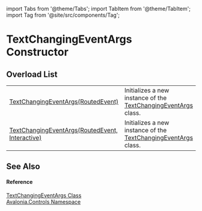 import Tabs from '@theme/Tabs'; 
import TabItem from '@theme/TabItem'; 
import Tag from '@site/src/components/Tag'; 

# TextChangingEventArgs Constructor


## Overload List
<table>
<tr>
<td><a href="M_Avalonia_Controls_TextChangingEventArgs__ctor_1">TextChangingEventArgs(RoutedEvent)</a></td>
<td>Initializes a new instance of the <a href="T_Avalonia_Controls_TextChangingEventArgs">TextChangingEventArgs</a> class.</td>
</tr>
<tr>
<td><a href="M_Avalonia_Controls_TextChangingEventArgs__ctor">TextChangingEventArgs(RoutedEvent, Interactive)</a></td>
<td>Initializes a new instance of the <a href="T_Avalonia_Controls_TextChangingEventArgs">TextChangingEventArgs</a> class.</td>
</tr>
</table>

## See Also


#### Reference
<a href="T_Avalonia_Controls_TextChangingEventArgs">TextChangingEventArgs Class</a>  
<a href="N_Avalonia_Controls">Avalonia.Controls Namespace</a>  
